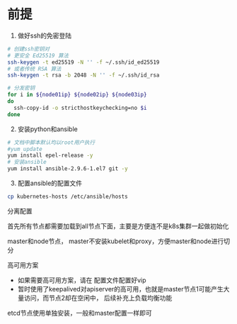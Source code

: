 # 前提

1. 做好ssh的免密登陆

```bash
# 创建ssh密钥对
# 更安全 Ed25519 算法
ssh-keygen -t ed25519 -N '' -f ~/.ssh/id_ed25519
# 或者传统 RSA 算法
ssh-keygen -t rsa -b 2048 -N '' -f ~/.ssh/id_rsa

# 分发密钥
for i in ${node01ip} ${node02ip} ${node03ip}
do
  ssh-copy-id -o stricthostkeychecking=no $i
done
```

2. 安装python和ansible

```bash
# 文档中脚本默认均以root用户执行
#yum update
yum install epel-release -y
# 安装ansible
yum install ansible-2.9.6-1.el7 git -y
```

3. 配置ansible的配置文件

```bash
cp kubernetes-hosts /etc/ansible/hosts
```

分离配置

首先所有节点都需要加载到all节点下面，主要是方便连不是k8s集群一起做初始化

master和node节点， master不安装kubelet和proxy，方便master和node进行切分

高可用方案
- 如果需要高可用方案，请在 配置文件配置好vip
- 暂时使用了keepalived对apiserver的高可用，也就是master节点1可能产生大量访问，而节点2却在空闲中， 后续补充上负载均衡功能

etcd节点使用单独安装，一般和master配置一样即可